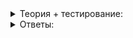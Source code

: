 <details>
<summary>Теория + тестирование:</summary>

# Динамическое размещение объектов в памяти

В прошлом уроке вы узнали о статическом и автоматическом размещении объектов в памяти. Этих двух способов достаточно для решения задач, где объём обрабатываемых данных известен заранее. Но сегодня такие задачи — скорее исключение, чем правило.

Часто до запуска программы неизвестно, какой объём памяти ей понадобится. В вашу поисковую систему можно добавить несколько сотен и даже тысяч документов. В ней сведения о документах содержатся в стандартных контейнерах, таких как  `vector`,  `map`,  `set`. Они хранят свои элементы в куче — области, предназначенной для динамического выделения и освобождения памяти по запросу программы.

Работу с этой областью памяти легко сравнить с арендой земельных участков в утопическом государстве. Каждый житель может взять в аренду участок нужного размера и использовать по своему усмотрению — например, для выращивания пшеницы. Собрав урожай, житель возвращает участок государству, чтобы эту землю могли использовать другие. Скажем, построить на ней завод. Если страна большая, и арендаторы не забывают возвращать землю государству, все довольны.

Чтобы создать объект в куче, используют операцию  `new`. Она выделяет в куче память нужного размера, конструирует в ней объект и возвращает указатель на него.

Удалить ненужный объект можно операцией  `delete`. Она принимает указатель на объект, который создан операцией  `new`, и выполняет следующие действия:

-   удаляет объект, вызывая его деструктор,
-   освобождает память — возвращает её в кучу:

```cpp
int main() {
    // В куче создаётся объект типа int. Адрес этого объекта сохраняется в value_ptr.
    int* value_ptr = new int;
    
    // Используем созданный объект по указателю на него
    *value_ptr = 42;

    // Удаляем объект и возвращаем занимаемый им блок памяти обратно в кучу
    delete value_ptr;
}

```

Операции  `delete`  можно безопасно передавать указатель, равный  `nullptr`, — в этом случае она ничего не делает. Поэтому проверка указателя на  `nullptr`  перед вызовом  `delete`  избыточна. Зато после вызова  `delete`  указатель на удалённый объект лучше обнулить, если ещё планируете использовать этот указатель:

```cpp
#include <cstdlib>
#include <ctime>
#include <iostream>

using namespace std;

int main() {
    int* value_ptr = new int;

    // *value_ptr принимает случайное значение (для примера)
    srand(time(0));
    *value_ptr = rand();

    if (bool delete_now = (*value_ptr % 2) == 0;  // Этот код будет выполнен только для чётных значений *value_ptr
        delete_now) {
        // Эта проверка на нулевой указатель перед вызовом delete является избыточной.
        // Оператор delete ничего не делает, если вызвать его с нулевым указателем
        if (value_ptr) {
            delete value_ptr;

            // А вот обнулить указатель после удаления объекта имеет смысл, если
            // этот указатель потенциально может ещё использоваться
            value_ptr = nullptr;
        }
    }

    // Указатель мог ранее обнулиться, поэтому здесь его следует проверить
    if (value_ptr) {
        cout << *value_ptr << endl;
    }

    // Удаляем объект, на который ссылается value_ptr. 
    // Проверку на nullptr перед удалением объекта смело пропускаем
    delete value_ptr;
    // value_ptr = nullptr;
    // Обнуление указателя на удалённый объект перед выходом избыточно, если
    // этот указатель далее по коду не используется - 
    // всё равно что помыть пол в доме перед сносом.
}

```

Операция  `new`  позволяет передать параметры конструктору создаваемого объекта. Рассмотрим это на примере. Заодно используем класс  `LifetimeLogger`, чтобы сравнить время жизни обычных локальных переменных и объектов в динамической памяти:

```cpp
#include <iostream>
#include <string>

using namespace std;

// Уведомляет о своём создании и разрушении
class LifetimeLogger {
public:
    explicit LifetimeLogger(int id)
        : id_(id)  // Сохраняем идентификатор
    {
        cout << "LifetimeLogger "s << id_ << " created"s << endl;
    }

    ~LifetimeLogger() {
        cout << "LifetimeLogger "s << id_ << " destroyed"s << endl;
    }

private:
    int id_;
};

int main() {
    // Создаём LifetimeLogger в куче, передавая его конструктору параметр 1
    LifetimeLogger* logger1 = new LifetimeLogger(1);

    LifetimeLogger logger2(2);

    cout << "Delete logger 1"s << endl;
    delete logger1;

    cout << "Exit main"s << endl;
}

```

Скомпилируем и запустим программу:

```
LifetimeLogger 1 created
LifetimeLogger 2 created
Delete logger 1
LifetimeLogger 1 destroyed
Exit main
LifetimeLogger 2 destroyed

```

Сначала в динамической памяти создаётся объект  `LifetimeLogger(1)`, а следом за ним —  `LifetimeLogger(2)`. Время жизни  `LifetimeLogger(1)`  заканчивается при выполнении операции  `delete`: вызывается деструктор, который выводит сообщение “LifetimeLogger 1 destroyed”, и освобождается память.  `LifetimeLogger(2)`  удаляется автоматически после вывода “Exit main”.

Вы могли обратить внимание, что в этой программе не соблюдается правило «объекты уничтожаются в порядке, обратном порядку их конструирования»‎. Это нормально, так как время жизни объектов в куче контролирует программист, а не компилятор.

Забота программиста — удалять созданные в куче объекты, когда в них нет необходимости. Память, как и любой ресурс, ограничена. Когда в куче нет свободного места для создания объекта, оператор  `new`  выбрасывает исключение  `std::bad_alloc`. Поймав это исключение, программа может сообщить пользователю о нехватке памяти, предложить выйти из программы или сохранить данные на диск.

Рассмотрим эту ситуацию на примере маленькой, но жадной программы. Она моделирует ситуацию, когда «‎арендатор», получив земельный участок, «теряет» документы на него. Так как без документов вернуть участок невозможно, все государственные земли быстро станут считаться занятыми, и арендовать будет нечего. Экономика страны продемонстрирует стабильный отрицательный рост с последующей сменой политического режима:

```cpp
#include <iostream>
#include <new>
#include <string>

using namespace std;

int main() {
    size_t n = 0;
    try {
        // Так создаётся бесконечный цикл.
        for (;;) {
            // Внимание! Эта программа ведёт себя некорректно в иллюстративных целях.
            // Указатель на выделенную в куче строку никуда не сохраняется, что
            // приводит к утечке памяти.
            new string(100'000'000, ' ');
            ++n;
        }
    } catch (const bad_alloc&) {
        // Рано или поздно доступная программе память закончится,
        // и оператор new выбросит исключение bad_alloc
        cout << "bad_alloc after "s << n << " allocations"s << endl;
    }
}

```

Вступаем в зону экстремального обучения. Скопируйте код выше в свою IDE. Перед запуском программы сохраните данные в открытых приложениях. Во время её работы системе будет не хватать памяти, что потенциально может негативно повлиять на работу других процессов.

Скомпилируйте и запустите программу. В зависимости от размера памяти на вашем компьютере она проработает от нескольких секунд до нескольких минут и сообщит о пойманном исключении:

```
bad_alloc after 206 allocations

```

Запустите диспетчер задач и понаблюдайте за изменением объёма памяти. Программа быстро займёт доступную физическую память и сможет проработать ещё некоторое время, используя виртуальную память, которую ей выделяет операционная система. Затем программа столкнётся с нехваткой памяти и закончит работу.

___________________________________________________________________________________________________________________________________________________________________________________________________________________________________________________________________________________________________________________________________________________________________________________________________________________________________________________________________________________________________________________________________________________________________________________________________________________

_График использования памяти компьютера во время работы «жадной» программы_

Такие ошибки программы называются «утечки памяти». Они возникают, когда:

-   программист не удалил объект после использования;
-   указателю, ссылающемуся на объект в куче, присвоили новое значение, и других указателей на этот объект нет. Объект становится недоступным из кода, хотя продолжает занимать память.

В итоге приложение исчерпает доступный лимит памяти и завершится с ошибкой. Поэтому вовремя удаляйте ненужные объекты. Особенно в программах, которые должны работать долго и бесперебойно.

Чтобы исправить программу, добавьте вызов  `delete`  у указателя на строку в динамической памяти:

```cpp
#include <iostream>
#include <new>
#include <string>

using namespace std;

int main() {
    size_t n = 0;
    try {
        for (; n != 300; ++n) {
            string* p = new string(100'000'000, ' ');
            // Утечка памяти исправлена - объект в куче своевременно удаляется
            delete p;
        }
        cout << "Program completed successfully"s;
    } catch (const bad_alloc&) {
        // Сюда программа, скорее всего, не попадёт,
        // если объём свободной памяти в куче будет больше 100 мегабайт
        cout << "bad_alloc after "s << n << " allocations"s << endl;
    }
}

```

Запустите программу и убедитесь, что потребление памяти пришло в норму. Теперь программа использует немногим более сотни мегабайт памяти для хранения символов строки.

----------

Вы ведущий программист в команде, разрабатывающей софт для роботов-осьминогов. Один из джуниор-разработчиков прислал вам на ревью код, моделирующий осьминога:

```cpp
#include <iostream>
#include <string>
#include <vector>

using namespace std;

// Щупальце
class Tentacle {
public:
    explicit Tentacle(int id)
        : id_(id) {
    }

    int GetId() const {
        return id_;
    }

private:
    int id_ = 0;
};

// Осьминог
class Octopus {
public:
    Octopus() {
        for (int i = 1; i <= 8; ++i) {
            tentacles_.push_back(new Tentacle(i));
        }
    }

private:
    vector<Tentacle*> tentacles_;
};

int main() {
    Octopus octopus;
}

```

Взглянув на программу, вы сразу обнаруживаете в ней несколько утечек памяти и отправляете код на доработку. Какое исправление должен сделать программист, чтобы устранить найденные вами проблемы? Выберите один верный ответ. Предлагаемые исправления заключены между комментариями:

`// <---`

и

`// --->`

-   **Вариант 1**

```cpp
#include <iostream>
#include <string>
#include <vector>

using namespace std;

// Щупальце
class Tentacle {
public:
    explicit Tentacle(int id)
        : id_(id) {
    }

    int GetId() const {
        return id_;
    }

private:
    int id_ = 0;
};

// Осьминог
class Octopus {
public:
    Octopus() {
        // <--- Тело конструктора обновлено
        Tentacle* t = nullptr;
        try {
            for (int i = 1; i <= 8; ++i) {
                t = new Tentacle(i);
                tentacles_.push_back(t);
                t = nullptr;
            }
        } catch (const bad_alloc&) {
            Cleanup();
            delete t;
        }
        // --->
    }

    //<--- Добавлен деструктор
    ~Octopus() {
        Cleanup();
    }
    // --->

private:
    // <--- Добавлен метод Cleanup
    void Cleanup() {
        for (Tentacle* t : tentacles_) {
            delete t;
        }
        tentacles_.clear();
    }
    // --->

    vector<Tentacle*> tentacles_;
};

int main() {
    Octopus octopus;
}

```

-   **Вариант 2**

```cpp
#include <iostream>
#include <string>
#include <vector>

using namespace std;

// Щупальце
class Tentacle {
public:
    explicit Tentacle(int id)
        : id_(id) {
    }

    int GetId() const {
        return id_;
    }

private:
    int id_ = 0;
};

// Осьминог
class Octopus {
public:
    Octopus() {
        // <--- Тело конструктора обновлено
        Tentacle* t = nullptr;
        try {
            for (int i = 1; i <= 8; ++i) {
                t = new Tentacle(i);
                tentacles_.push_back(t);
                t = nullptr;
            }
        } catch (const bad_alloc&) {
            Cleanup();
            delete t;
            throw bad_alloc();
        }
        // --->
    }

    // <--- Добавлен деструктор
    ~Octopus() {
        Cleanup();
    }
    // --->

private:
    // <--- Добавлен метод Cleanup
    void Cleanup() {
        for (Tentacle* t : tentacles_) {
            delete t;
        }
        tentacles_.clear();
    }
    // --->

    vector<Tentacle*> tentacles_;
};

int main() {
    Octopus octopus;
}

```

-   **Вариант 3**

```cpp
#include <iostream>
#include <string>
#include <vector>

using namespace std;

// Щупальце
class Tentacle {
public:
    explicit Tentacle(int id)
        : id_(id) {
    }

    int GetId() const {
        return id_;
    }

private:
    int id_ = 0;
};

// Осьминог
class Octopus {
public:
    Octopus() {
        // <--- Тело конструктора обновлено
        try {
            for (int i = 1; i <= 8; ++i) {
                tentacles_.push_back(new Tentacle(i));
            }
        } catch (const bad_alloc&) {
            Cleanup();
            throw bad_alloc();
        }
        // --->
    }

    // <--- Добавлен деструктор
    ~Octopus() {
        Cleanup();
    }
    // --->

private:
    // <--- Добавлен метод cleanup
    void Cleanup() {
        for (Tentacle* t : tentacles_) {
            delete t;
        }
        tentacles_.clear();
    }
    // --->

    vector<Tentacle*> tentacles_;
};

int main() {
    Octopus octopus;
}

```

-   **Вариант 4**

```cpp
#include <iostream>
#include <string>
#include <vector>

using namespace std;

// Щупальце
class Tentacle {
public:
    explicit Tentacle(int id)
        : id_(id) {
    }

    int GetId() const {
        return id_;
    }

private:
    int id_ = 0;
};

// Осьминог
class Octopus {
public:
    Octopus() {
        // <--- Тело конструктора обновлено
        Tentacle* t = nullptr;
        try {
            for (int i = 1; i <= 8; ++i) {
                t = new Tentacle(i);
                tentacles_.push_back(t);
                t = nullptr;
            }
        } catch (const bad_alloc&) {
            Cleanup();
            delete t;
            throw bad_alloc();
        }
        // --->
    }

    // <--- Добавлен деструктор
    ~Octopus() {
        Cleanup();
    }
    // --->

private:
    // <--- Добавлен метод Cleanup
    void Cleanup() {
        tentacles_.clear();
    }
    // --->

    vector<Tentacle*> tentacles_;
};

int main() {
    Octopus octopus;
}

```

-   **Вариант 5**

```cpp
#include <iostream>
#include <string>
#include <vector>

using namespace std;

// Щупальце
class Tentacle {
public:
    explicit Tentacle(int id)
        : id_(id) {
    }

    int GetId() const {
        return id_;
    }

private:
    int id_ = 0;
};

// Осьминог
class Octopus {
public:
    Octopus() {
        for (int i = 1; i <= 8; ++i) {
            tentacles_.push_back(new Tentacle(i));
        }
    }

    // <--- Добавлен деструктор
    ~Octopus() {
        for (Tentacle* t : tentacles_) {
            delete t;
        }
    }
    // --->

private:
    vector<Tentacle*> tentacles_;
};

int main() {
    Octopus octopus;
}

```

----------

В программах на C++ применяют объекты с разным временем жизни. Долгоживущие объекты создаются в статической памяти и существуют на протяжении всей работы программы. Локальные переменные с автоматическим временем жизни наиболее просты в использовании — за их своевременным удалением следит компилятор.

Программа может обрабатывать произвольные объёмы данных, при необходимости создавая и удаляя объекты в динамической памяти. Чтобы работать с ними напрямую, нужно хорошо понимать возможные пути выполнения программы, в том числе при выбрасывании исключений.

Как правило, код, который использует низкоуровневые операции с динамической памятью, располагают внутри библиотечных классов и функций. Это позволяет при решении прикладных задач концентрироваться на бизнес-логике, а не на ручном управлении динамической памятью.

В следующих уроках вы научитесь созданию простых в использовании классов, скрывающих трудности работы с динамической памятью.

</details>

<details>
<summary>Ответы:</summary>

# Ответы на задания

----------

Вы ведущий программист в команде, разрабатывающей софт для роботов-осьминогов. Один из джуниор-разработчиков прислал вам на ревью код, моделирующий осьминога:

```cpp
#include <iostream>
#include <string>
#include <vector>

using namespace std;

// Щупальце
class Tentacle {
public:
    explicit Tentacle(int id)
        : id_(id) {
    }

    int GetId() const {
        return id_;
    }

private:
    int id_ = 0;
};

// Осьминог
class Octopus {
public:
    Octopus() {
        for (int i = 1; i <= 8; ++i) {
            tentacles_.push_back(new Tentacle(i));
        }
    }

private:
    vector<Tentacle*> tentacles_;
};

int main() {
    Octopus octopus;
}

```

Взглянув на программу, вы сразу обнаруживаете в ней несколько утечек памяти и отправляете код на доработку. Какое исправление должен сделать программист, чтобы устранить найденные вами проблемы? Выберите один верный ответ. Предлагаемые исправления заключены между комментариями:

`// <---`

и

`// --->`

-   **(-)**  **Вариант 1**

```cpp
#include <iostream>
#include <string>
#include <vector>

using namespace std;

// Щупальце
class Tentacle {
public:
    explicit Tentacle(int id)
        : id_(id) {
    }

    int GetId() const {
        return id_;
    }

private:
    int id_ = 0;
};

// Осьминог
class Octopus {
public:
    Octopus() {
        // <--- Тело конструктора обновлено
        Tentacle* t = nullptr;
        try {
            for (int i = 1; i <= 8; ++i) {
                t = new Tentacle(i);
                tentacles_.push_back(t);
                t = nullptr;
            }
        } catch (const bad_alloc&) {
            Cleanup();
            delete t;
        }
        // --->
    }

    //<--- Добавлен деструктор
    ~Octopus() {
        Cleanup();
    }
    // --->

private:
    // <--- Добавлен метод Cleanup
    void Cleanup() {
        for (Tentacle* t : tentacles_) {
            delete t;
        }
        tentacles_.clear();
    }
    // --->

    vector<Tentacle*> tentacles_;
};

int main() {
    Octopus octopus;
}

```

> Почти верно, но нет. Если в процессе конструирования щупалец будет выброшено исключение, обработчик  `catch`  их все удалит. Так как пойманное в конструкторе исключение не будет выброшено дальше, конструктор завершится успешно, а клиенту достанется осьминог без конечностей.

-   **(+)**  **Вариант 2**

```cpp
#include <iostream>
#include <string>
#include <vector>

using namespace std;

// Щупальце
class Tentacle {
public:
    explicit Tentacle(int id)
        : id_(id) {
    }

    int GetId() const {
        return id_;
    }

private:
    int id_ = 0;
};

// Осьминог
class Octopus {
public:
    Octopus() {
        // <--- Тело конструктора обновлено
        Tentacle* t = nullptr;
        try {
            for (int i = 1; i <= 8; ++i) {
                t = new Tentacle(i);
                tentacles_.push_back(t);
                t = nullptr;
            }
        } catch (const bad_alloc&) {
            Cleanup();
            delete t;
            throw bad_alloc();
        }
        // --->
    }

    // <--- Добавлен деструктор
    ~Octopus() {
        Cleanup();
    }
    // --->

private:
    // <--- Добавлен метод Cleanup
    void Cleanup() {
        for (Tentacle* t : tentacles_) {
            delete t;
        }
        tentacles_.clear();
    }
    // --->

    vector<Tentacle*> tentacles_;
};

int main() {
    Octopus octopus;
}

```

> Великолепно! В деструкторе класса  `Octopus`  вызов метода  `Cleanup`  удаляет созданные в динамической памяти щупальца. В конструкторе  `Octopus`  исключение  `bad_alloc`  может быть выброшено как в операции  `new`, так и в методе  `push_back`  класса  `vector`. Обработчик исключения учитывает обе ситуации, удаляя сконструированные щупальца, а потом пробрасывает исключение дальше, чтобы отменить конструирование осьминога.

-   **(-)**  **Вариант 3**

```cpp
#include <iostream>
#include <string>
#include <vector>

using namespace std;

// Щупальце
class Tentacle {
public:
    explicit Tentacle(int id)
        : id_(id) {
    }

    int GetId() const {
        return id_;
    }

private:
    int id_ = 0;
};

// Осьминог
class Octopus {
public:
    Octopus() {
        // <--- Тело конструктора обновлено
        try {
            for (int i = 1; i <= 8; ++i) {
                tentacles_.push_back(new Tentacle(i));
            }
        } catch (const bad_alloc&) {
            Cleanup();
            throw bad_alloc();
        }
        // --->
    }

    // <--- Добавлен деструктор
    ~Octopus() {
        Cleanup();
    }
    // --->

private:
    // <--- Добавлен метод cleanup
    void Cleanup() {
        for (Tentacle* t : tentacles_) {
            delete t;
        }
        tentacles_.clear();
    }
    // --->

    vector<Tentacle*> tentacles_;
};

int main() {
    Octopus octopus;
}

```

> Близко, но нет. Удаление щупалец в деструкторе осьминога реализовано верно. Обработка исключения, которое операция  `new`  может выбросить при создании щупальца, тоже правильная. Если в конструкторе метод  `push_back`  выбросит исключение, то указатель, возвращённый операцией  `new`, не будет помещён в контейнер  `tentacles_`  и не будет удалён в блоке  `catch`. Произойдёт утечка памяти.

-   **(-)**  **Вариант 4**

```cpp
#include <iostream>
#include <string>
#include <vector>

using namespace std;

// Щупальце
class Tentacle {
public:
    explicit Tentacle(int id)
        : id_(id) {
    }

    int GetId() const {
        return id_;
    }

private:
    int id_ = 0;
};

// Осьминог
class Octopus {
public:
    Octopus() {
        // <--- Тело конструктора обновлено
        Tentacle* t = nullptr;
        try {
            for (int i = 1; i <= 8; ++i) {
                t = new Tentacle(i);
                tentacles_.push_back(t);
                t = nullptr;
            }
        } catch (const bad_alloc&) {
            Cleanup();
            delete t;
            throw bad_alloc();
        }
        // --->
    }

    // <--- Добавлен деструктор
    ~Octopus() {
        Cleanup();
    }
    // --->

private:
    // <--- Добавлен метод Cleanup
    void Cleanup() {
        tentacles_.clear();
    }
    // --->

    vector<Tentacle*> tentacles_;
};

int main() {
    Octopus octopus;
}

```

> В методе  `Cleanup`  очищается только контейнер указателей, а сами щупальца так и продолжат занимать память в куче. Для исправления проблемы надо сначала выполнить  `delete`  с каждым указателем в контейнере  `tentacles_`.

-   **(-)**  **Вариант 5**

```cpp
#include <iostream>
#include <string>
#include <vector>

using namespace std;

// Щупальце
class Tentacle {
public:
    explicit Tentacle(int id)
        : id_(id) {
    }

    int GetId() const {
        return id_;
    }

private:
    int id_ = 0;
};

// Осьминог
class Octopus {
public:
    Octopus() {
        for (int i = 1; i <= 8; ++i) {
            tentacles_.push_back(new Tentacle(i));
        }
    }

    // <--- Добавлен деструктор
    ~Octopus() {
        for (Tentacle* t : tentacles_) {
            delete t;
        }
    }
    // --->

private:
    vector<Tentacle*> tentacles_;
};

int main() {
    Octopus octopus;
}

```

> Этот код удалит щупальца из динамической памяти при вызове деструктора осьминога. Однако деструктор вызван не будет, если во время работы конструктора осьминога операция  `new Tentacle`  либо метод  `tentacles_.push_back`  выбросят исключение. Итог — утечка памяти, которую занимают сконструированные щупальца.

</details>
